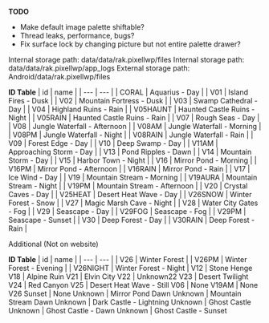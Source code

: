 **TODO**
* Make default image palette shiftable?
* Thread leaks, performance, bugs?
* Fix surface lock by changing picture but not entire palette drawer?

Internal storage path: data/data/rak.pixellwp/files
Internal storage path: data/data/rak.pixellwp/app_logs
External storage path: Android/data/rak.pixellwp/files


**ID Table**
 | id  | name |
 |  ---  |  ---  |
 |  CORAL  |  Aquarius - Day  |
 |  V01  |  Island Fires - Dusk  |
 | V02 | Mountain Fortress - Dusk |
 | V03 | Swamp Cathedral - Day |
 | V04 | Highland Ruins - Rain |
 | V05HAUNT | Haunted Castle Ruins - Night |
 | V05RAIN | Haunted Castle Ruins - Rain |
 | V07 | Rough Seas - Day |
 | V08 | Jungle Waterfall - Afternoon |
 | V08AM | Jungle Waterfall - Morning |
 | V08PM | Jungle Waterfall - Night |
 | V08RAIN | Jungle Waterfall - Rain |
 | V09 | Forest Edge - Day |
 | V10 | Deep Swamp - Day |
 | V11AM | Approaching Storm - Day |
 | V13 | Pond Ripples - Dawn |
 | V14 | Mountain Storm - Day |
 | V15 | Harbor Town - Night |
 | V16 | Mirror Pond - Morning |
 | V16PM | Mirror Pond - Afternoon |
 | V16RAIN | Mirror Pond - Rain |
 | V17 | Ice Wind - Day |
 | V19 | Mountain Stream - Morning |
 | V19AURA | Mountain Stream - Night |
 | V19PM | Mountain Stream - Afternoon |
 | V20 | Crystal Caves - Day |
 | V25HEAT | Desert Heat Wave - Day |
 | V26SNOW | Winter Forest - Snow |
 | V27 | Magic Marsh Cave - Night |
 | V28 | Water City Gates - Fog |
 | V29 | Seascape - Day |
 | V29FOG | Seascape - Fog |
 | V29PM | Seascape - Sunset |
 | V30 | Deep Forest - Day |
 | V30RAIN | Deep Forest - Rain |
 
 
 Additional (Not on website)
 
 **ID Table**
  | id  | name |
  |  ---  |  ---  |
  | V26 | Winter Forest |
  | V26PM | Winter Forest - Evening |
  | V26NIGHT | Winter Forest - Night |
  V12 | Stone Henge
  V18 | Alpine Ruin
  V21 | Elvin City
  V22 | Unknown22
  V23 | Desert Twilight
  V24 | Red Canyon
  V25 | Desert Heat Wave - Still
  V06 | None
  V19AM  | None
  V26 Sunset | None
  Unknown | Mirror Pond Dawn
  Unknown | Mountain Stream Dawn
  Unknown | Dark Castle - Lightning
  Unknown | Ghost Castle
  Unknown | Ghost Castle - Dawn
  Unknown | Ghost Castle - Sunset
  